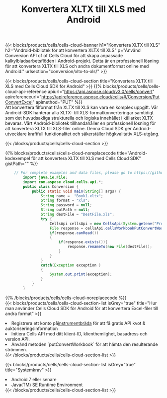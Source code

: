 ﻿---
title:  Konvertera XLTX till XLS med Android
description:  Använda Aspose.Cells Cloud SDK för Android för att konvertera en fil i XLTX-format till en fil i XLS-format.
kwords: Excel, Convert XLTX to XLS, REST, Android
howto: How to convert XLTX to XLS using Aspose.Cells Cloud Android library.
---
{{< blocks/products/cells/cells-cloud-banner h1="Konvertera XLTX till XLS" h2="Android-bibliotek för att konvertera XLTX till XLS" p="Använd Conversion API of of Cells Cloud för att skapa anpassade kalkylbladsarbetsflöden i Android-projekt. Detta är en professionell lösning för att konvertera XLTX till XLS och andra dokumentformat online med Android." urlsection="conversion/xltx-to-xls/" >}}

{{< blocks/products/cells/cells-cloud-section title="Konvertera XLTX till XLS med Cells Cloud SDK för Android" >}}
{{% blocks/products/cells/cells-cloud-api-reference apiurl="https://api.aspose.cloud/v3.0/cells/convert" apireferenceurl="https://apireference.aspose.cloud/cells/#/Conversion/PutConvertExcel" apimethod="PUT" %}}
<br/>
Att konvertera filformat från XLTX till XLS kan vara en komplex uppgift. Vår Android-SDK hanterar alla XLTX- till XLS-formatkonverteringar samtidigt som det huvudsakliga strukturella och logiska innehållet i källarket XLTX bevaras. Vårt Android-bibliotek tillhandahåller en professionell lösning för att konvertera XLTX till XLS-filer online. Denna Cloud SDK ger Android-utvecklare kraftfull funktionalitet och säkerställer högkvalitativ XLS-utgång.

{{< /blocks/products/cells/cells-cloud-section >}}

{{% blocks/products/cells/cells-cloud-noreplacecode title="Android-kodexempel för att konvertera XLTX till XLS med Cells Cloud SDK" gistPath="" %}}
 
```java
    // For complete examples and data files, please go to https://github.com/aspose-cells-cloud/aspose-cells-cloud-android/
        import java.io.File;
        import com.aspose.cloud.cells.api.*;
        public class Conversion {
            public static void main(String[] args) {
                String name =  "Book1.xltx";
                String format = "xls";
                String password = null;
                String outPath = null;
                String destFile = "DestFile.xls";
                try {
                    CellsApi cellsApi = new CellsApi(System.getenv("ProductClientId"), System.getenv("ProductClientSecret"));
                    File response = cellsApi.cellsWorkbookPutConvertWorkbook(new File(name), format, password, outPath, null,null);            
                    if(response.canRead())
                    {
                        if(response.exists()){
                            response.renameTo(new File(destFile));
                        }                
                    }
                }
                catch(Exception exception )
                {
                    System.out.print(exception);
                }
            }
        }
```
 
{{% /blocks/products/cells/cells-cloud-noreplacecode %}}
<br/>
{{< blocks/products/cells/cells-cloud-section-list isGrey="true" title="Hur man använder Cells Cloud SDK för Android för att konvertera Excel-filer till andra format" >}}
<li> Registrera ett konto på<a href="https://dashboard.aspose.cloud/">instrumentbräda</a> för att få gratis API kvot & auktoriseringsinformation</li>
<li>Initiera Cells API med ditt klient-ID, klienthemlighet, basadress och version API.</li>
<li>Använd metoden `putConvertWorkbook` för att hämta den resulterande strömmen.</li>
{{< /blocks/products/cells/cells-cloud-section-list >}}

{{< blocks/products/cells/cells-cloud-section-list isGrey="true" title="Systemkrav" >}}
<li>Android 7 eller senare</li>
<li>Java(TM) SE Runtime Environment</li>
{{< /blocks/products/cells/cells-cloud-section-list >}}
